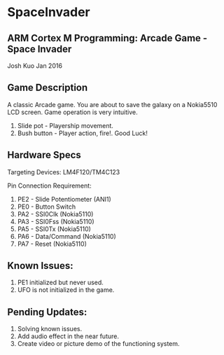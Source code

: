 # SpaceInvader

ARM Cortex M Programming: Arcade Game - Space Invader
-----------------------------

Josh Kuo
Jan 2016

Game Description
-----------------------------
A classic Arcade game. 
You are about to save the galaxy on a Nokia5510 LCD screen. 
Game operation is very intuitive. 
1) Slide pot - Playership movement.
2) Bush button - Player action, fire!. 
Good Luck!

Hardware Specs
-----------------------------
Targeting Devices:	LM4F120/TM4C123
 
Pin Connection Requirement:
 
 1. PE2	-	Slide Potentiometer (ANI1)
 2. PE0	-	Button Switch
 3. PA2	-	SSI0Clk (Nokia5110)
 4. PA3	-	SSI0Fss (Nokia5110)
 5. PA5	-	SSI0Tx	(Nokia5110)
 6. PA6	-	Data/Command (Nokia5110)
 7. PA7	-	Reset (Nokia5110)


Known Issues:
-----------------------------
1) PE1 initialized but never used.
2) UFO is not initialized in the game.

Pending Updates:
-----------------------------
1) Solving known issues.
2) Add audio effect in the near future.
3) Create video or picture demo of the functioning system.
